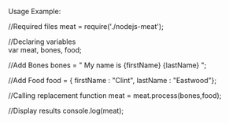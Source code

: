 Usage Example:

 //Required files 
 meat = require('./nodejs-meat');

//Declaring variables  
var meat, bones, food;

//Add Bones
bones = "<body> My name is {firstName} {lastName} </body>";

//Add Food
food = { firstName : "Clint", lastName : "Eastwood"};

//Calling replacement function
meat = meat.process(bones,food);

//Display results
console.log(meat);
